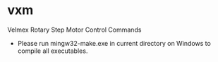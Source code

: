 # vxm
Velmex Rotary Step Motor Control Commands

* Please run mingw32-make.exe in current directory on Windows to compile all executables.
